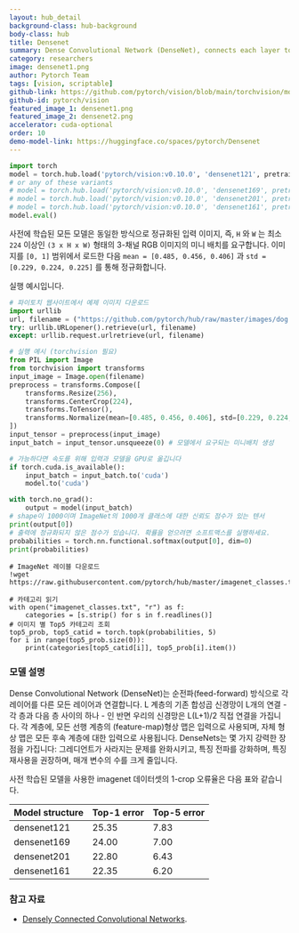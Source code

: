 ```yaml
---
layout: hub_detail
background-class: hub-background
body-class: hub
title: Densenet
summary: Dense Convolutional Network (DenseNet), connects each layer to every other layer in a feed-forward fashion.
category: researchers
image: densenet1.png
author: Pytorch Team
tags: [vision, scriptable]
github-link: https://github.com/pytorch/vision/blob/main/torchvision/models/densenet.py
github-id: pytorch/vision
featured_image_1: densenet1.png
featured_image_2: densenet2.png
accelerator: cuda-optional
order: 10
demo-model-link: https://huggingface.co/spaces/pytorch/Densenet
---
```


```python
import torch
model = torch.hub.load('pytorch/vision:v0.10.0', 'densenet121', pretrained=True)
# or any of these variants
# model = torch.hub.load('pytorch/vision:v0.10.0', 'densenet169', pretrained=True)
# model = torch.hub.load('pytorch/vision:v0.10.0', 'densenet201', pretrained=True)
# model = torch.hub.load('pytorch/vision:v0.10.0', 'densenet161', pretrained=True)
model.eval()
```

사전에 학습된 모든 모델은 동일한 방식으로 정규화된 입력 이미지,
즉, `H` 와 `W` 는 최소 `224` 이상인 `(3 x H x W)` 형태의 3-채널 RGB 이미지의 미니 배치를 요구합니다.
이미지를 `[0, 1]` 범위에서 로드한 다음 `mean = [0.485, 0.456, 0.406]`
과 `std = [0.229, 0.224, 0.225]` 를 통해 정규화합니다.

실행 예시입니다.
```python
# 파이토치 웹사이트에서 예제 이미지 다운로드
import urllib
url, filename = ("https://github.com/pytorch/hub/raw/master/images/dog.jpg", "dog.jpg")
try: urllib.URLopener().retrieve(url, filename)
except: urllib.request.urlretrieve(url, filename)
```

```python
# 실행 예시 (torchvision 필요)
from PIL import Image
from torchvision import transforms
input_image = Image.open(filename)
preprocess = transforms.Compose([
    transforms.Resize(256),
    transforms.CenterCrop(224),
    transforms.ToTensor(),
    transforms.Normalize(mean=[0.485, 0.456, 0.406], std=[0.229, 0.224, 0.225]),
])
input_tensor = preprocess(input_image)
input_batch = input_tensor.unsqueeze(0) # 모델에서 요구되는 미니배치 생성

# 가능하다면 속도를 위해 입력과 모델을 GPU로 옮깁니다
if torch.cuda.is_available():
    input_batch = input_batch.to('cuda')
    model.to('cuda')

with torch.no_grad():
    output = model(input_batch)
# shape이 1000이며 ImageNet의 1000개 클래스에 대한 신뢰도 점수가 있는 텐서
print(output[0])
# 출력에 정규화되지 않은 점수가 있습니다. 확률을 얻으려면 소프트맥스를 실행하세요.
probabilities = torch.nn.functional.softmax(output[0], dim=0)
print(probabilities)
```

```
# ImageNet 레이블 다운로드
!wget https://raw.githubusercontent.com/pytorch/hub/master/imagenet_classes.txt
```

```
# 카테고리 읽기
with open("imagenet_classes.txt", "r") as f:
    categories = [s.strip() for s in f.readlines()]
# 이미지 별 Top5 카테고리 조회
top5_prob, top5_catid = torch.topk(probabilities, 5)
for i in range(top5_prob.size(0)):
    print(categories[top5_catid[i]], top5_prob[i].item())
```

### 모델 설명

Dense Convolutional Network (DenseNet)는 순전파(feed-forward) 방식으로 각 레이어를 다른 모든 레이어과 연결합니다. L 계층의 기존 합성곱 신경망이 L개의 연결 - 각 층과 다음 층 사이의 하나 - 인 반면 우리의 신경망은 L(L+1)/2 직접 연결을 가집니다. 각 계층에, 모든 선행 계층의 (feature-map)형상 맵은 입력으로 사용되며, 자체 형상 맵은 모든 후속 계층에 대한 입력으로 사용됩니다. DenseNets는 몇 가지 강력한 장점을 가집니다: 그레디언트가 사라지는 문제를 완화시키고, 특징 전파를 강화하며, 특징 재사용을 권장하며, 매개 변수의 수를 크게 줄입니다.

사전 학습된 모델을 사용한 imagenet 데이터셋의 1-crop 오류율은 다음 표와 같습니다.

| Model structure | Top-1 error | Top-5 error |
| --------------- | ----------- | ----------- |
|  densenet121        | 25.35       | 7.83        |
|  densenet169        | 24.00       | 7.00        |
|  densenet201        | 22.80       | 6.43        |
|  densenet161        | 22.35       | 6.20        |

### 참고 자료

 - [Densely Connected Convolutional Networks](https://arxiv.org/abs/1608.06993).
